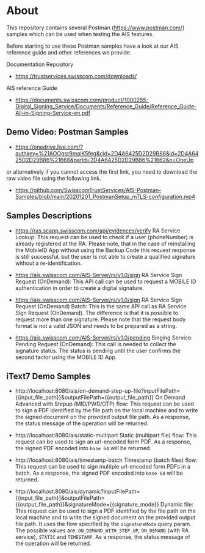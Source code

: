 # About
This repository contains several Postman (https://www.postman.com/) samples which can be used when testing the AIS features.

Before starting to use these Postman samples have a look at our AIS reference guide and other references we provide.

Documentation Repository

* https://trustservices.swisscom.com/downloads/

AIS reference Guide

* https://documents.swisscom.com/product/1000255-Digital_Signing_Service/Documents/Reference_Guide/Reference_Guide-All-in-Signing-Service-en.pdf

## Demo Video: Postman Samples
* https://onedrive.live.com/?authkey=%21AOOgsr9maiK5feg&cid=2D4A6425D2D29B86&id=2D4A6425D2D29B86%21668&parId=2D4A6425D2D29B86%21662&o=OneUp

or alternatively if you cannot access the first link, you need to download the raw video file using the following link.

* https://github.com/SwisscomTrustServices/AIS-Postman-Samples/blob/main/20201201_PostmanSetup_mTLS-configuration.mp4


## Samples Descriptions

* https://ras.scapp.swisscom.com/api/evidences/verify
RA Service Lookup: This request can be used to check if a user (phoneNumber) is already registered at the RA. Please note, that in the case of reinstalling the MobileID App without using the Backup Code this request response is still successful, but the user is not able to create a qualified signature without a re-identification.

* https://ais.swisscom.com/AIS-Server/rs/v1.0/sign
RA Service Sign Request (OnDemand): This API call can be used to request a MOBILE ID authentication in order to create a digital signature. 

* https://ais.swisscom.com/AIS-Server/rs/v1.0/sign
RA Service Sign Request (OnDemand) Batch: This is the same API call as RA Service Sign Request (OnDemand). The difference is that it is possible to request more than one signature. Please note that the request body format is not a valid JSON and needs to be prepared as a string. 

* https://ais.swisscom.com/AIS-Server/rs/v1.0/pending
Singing Service: Pending Request (OnDemand): This call is needed to collect the signature status. The status is pending until the user confirms the second factor using the MOBILE ID App. 

## iText7 Demo Samples

* http://localhost:8080/ais/on-demand-step-up-file?inputFilePath={{input_file_path}}&outputFilePath={{output_file_path}}
On Demand Advanced with Stepup (MID/PWD/OTP) flow: This request can be used to sign a PDF identified by the file path on the local machine and to 
  write the signed document on the provided output file path. As a response, the status message of the operation will be returned.
  
* http://localhost:8080/ais/static-multipart
Static (multipart file) flow: This request can be used to sign an url-encoded form PDF. As a response, the signed PDF encoded into ``base 64`` 
  will be returned.
  
* http://localhost:8080/ais/timestamp-batch
Timestamp (batch files) flow: This request can be used to sign multiple url-encoded form PDFs in a batch. As a response, the signed PDF encoded into 
  ``base 64`` will be returned.
  
* http://localhost:8080/ais/dynamic?inputFilePath={{input_file_path}}&outputFilePath={{output_file_path}}&signatureMode={{signature_mode}}
Dynamic file: This request can be used to sign a PDF identified by the file path on the local machine and to write the signed document on the 
  provided output file path. It uses the flow specified by the `signatureMode` query param. The possible values are: `ON_DEMAND_WITH_STEP_UP`, 
  `ON_DEMAND` (with RA service), `STATIC` and `TIMESTAMP`. As a response, the status message of the operation will be returned.